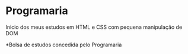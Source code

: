 # Programaria

Inicio dos meus estudos em HTML e CSS com pequena manipulação de DOM 

*Bolsa de estudos concedida pelo Programaria
